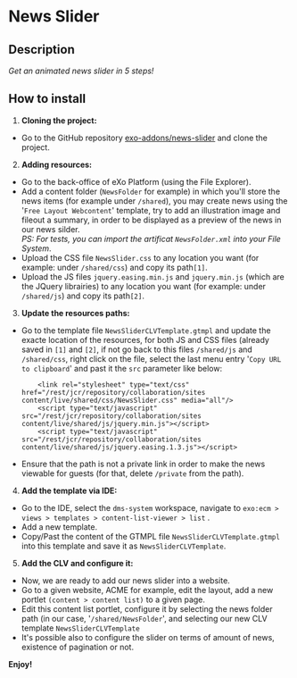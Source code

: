 News Slider
===========
Description
--
*Get an animated news slider in 5 steps!*

How to install
--
1. **Cloning the project:** 
  * Go to the GitHub repository [exo-addons/news-slider](http://github.com/exo-addons/news-slider "exo-addons/news-slider") and clone the project.



2. **Adding resources:** 
  * Go to the back-office of eXo Platform (using the File Explorer). 
  * Add a content folder (`NewsFolder` for example) in which you'll store the news items (for example under `/shared`), you may create news using the '`Free Layout Webcontent`' template, try to add an illustration image and fileout a summary, in order to be displayed as a preview of the news in our news silder.  
    _PS: For tests, you can import the artificat `NewsFolder.xml` into your File System_.
  * Upload the CSS file `NewsSlider.css` to any location you want (for example: under `/shared/css`) and copy its path`[1]`.
  * Upload the JS files `jquery.easing.min.js` and `jquery.min.js` (which are the JQuery librairies) to any location you want (for example: under `/shared/js`) and copy its path`[2]`.       


 
3. **Update the resources paths:** 
  * Go to the template file `NewsSliderCLVTemplate.gtmpl` and update the exacte location of the resources, for both JS and CSS files (already saved in `[1]` and `[2]`, if not go back to this files `/shared/js` and `/shared/css`, right click on the file, select the last menu entry  '`Copy URL to clipboard`'  and past it the `src` parameter like below:
                    
            <link rel="stylesheet" type="text/css" href="/rest/jcr/repository/collaboration/sites content/live/shared/css/NewsSlider.css" media="all"/>
            <script type="text/javascript" src="/rest/jcr/repository/collaboration/sites content/live/shared/js/jquery.min.js"></script>
            <script type="text/javascript" src="/rest/jcr/repository/collaboration/sites content/live/shared/js/jquery.easing.1.3.js"></script>
  * Ensure that the path is not a private link in order to make the news viewable for guests (for that, delete `/private` from the path).


4. **Add the template via IDE:** 
  * Go to the IDE, select the `dms-system` workspace, navigate to  `exo:ecm > views > templates > content-list-viewer > list`  .
  * Add a new template.
  * Copy/Past the content of the GTMPL file `NewsSliderCLVTemplate.gtmpl` into this template and save it as `NewsSliderCLVTemplate`.



5. **Add the CLV and configure it:**
  * Now, we are ready to add our news slider into a website.
  * Go to a given website, ACME for example, edit the layout, add a new portlet `(content > content list)` to a given page.
  * Edit this content list portlet, configure it by selecting the news folder path (in our case, '`/shared/NewsFolder`', and selecting our new CLV template `NewsSliderCLVTemplate`
  * It's possible also to configure the slider on terms of amount of news, existence of pagination or not.

**Enjoy!**